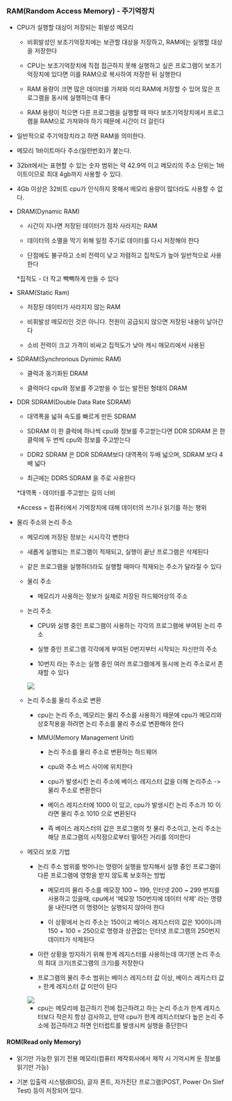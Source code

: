### RAM(Random Access Memory) - 주기억장치

* CPU가 실행할 대상이 저장되는 휘발성 메모리

  - 비휘발성인 보조기억장치에는 보관할 대상을 저장하고, RAM에는 실행할 대상을 저장한다

  - CPU는 보조기억장치에 직접 접근하지 못해 실행하고 싶은 프로그램이 보조기억장치에 있다면 이를 RAM으로 복사하여 저장한 뒤 실행한다

  - RAM 용량이 크면 많은 데이터를 가져와 미리 RAM에 저장할 수 있어 많은 프로그램을 동시에 실행하는데 좋다

  - RAM 용량이 적으면 다른 프로그램을 실행할 때 마다 보조기억장치에서 프로그램을 RAM으로 가져와야 하기 때문에 시간이 더 걸린다

* 일반적으로 주기억장치라고 하면 RAM을 의미한다.

* 메모리 1바이트마다 주소(일련번호)가 붙는다.

* 32bit에서는 표현할 수 있는 숫자 범위는 약 42.9억 이고 메모리의 주소 단위는 1바이트이므로 최대 4gb까지 사용할 수 있다.

* 4Gb 이상은 32비트 cpu가 인식하지 못해서 메모리 용량이 많더라도 사용할 수 없다.

* DRAM(Dynamic RAM)

  - 시간이 지나면 저장된 데이터가 점차 사라지는 RAM
 
  - 데이터의 소멸을 막기 위해 일정 주기로 데이터를 다시 저장해야 한다
 
  - 단점에도 불구하고 소비 전력이 낮고 저렴하고 집적도가 높아 일반적으로 사용한다

  *집적도 - 더 작고 빽빽하게 만들 수 있다

* SRAM(Static Ram)

  - 저장된 데이터가 사라지지 않는 RAM
 
  - 비휘발성 메모리인 것은 아니다. 전원이 공급되지 않으면 저장된 내용이 날아간다
 
  - 소비 전력이 크고 가격이 비싸고 집적도가 낮아 캐시 매모리에서 사용된

* SDRAM(Synchronous Dynimic RAM)

  - 클럭과 동기화된 DRAM

  - 클럭마다 cpu와 정보를 주고받을 수 있는 발전된 형태의 DRAM

* DDR SDRAM(Double Data Rate SDRAM)

  - 대역폭을 넓혀 속도를 빠르게 만든 SDRAM

  - SDRAM 이 한 클럭에 하나씩 cpu와 정보를 주고받는다면 DDR SDRAM 은 한 클럭에 두 번씩 cpu와 정보를 주고받는다
 
  - DDR2 SDRAM 은 DDR SDRAM보다 대역폭이 두배 넓으며, SDRAM 보다 4배 넓다
    
  - 최근에는 DDR5 SDRAM 을 주로 사용한다 

  *대역폭 - 데이터를 주고받는 길의 너비

  *Access = 컴퓨터에서 기억장치에 대해 데이터의 쓰기나 읽기를 하는 행위


* 물리 주소와 논리 주소

  - 메모리에 저장된 정보는 시시각각 변한다

  - 새롭게 실행되는 프로그램이 적재되고, 실행이 끝난 프로그램은 삭제된다

  - 같은 프로그램을 실행하더라도 실행할 때마다 적재되는 주소가 달라질 수 있다

  - 물리 주소

    - 메모리가 사용하는 정보가 실제로 저장된 하드웨어상의 주소


  - 논리 주소

    - CPU와 실행 중인 프로그램이 사용하는 각각의 프로그램에 부여된 논리 주소

    - 실행 중인 프로그램 각각에게 부여된 0번지부터 시작되는 자신만의 주소

    - 10번지 라는 주소는 실행 중인 여러 프로그램에게 동시에 논리 주소로서 존재할 수 있다

    <img src="https://github.com/user-attachments/assets/1ddeb736-053e-467e-9dd3-9b4dd6f1da80">

  - 논리 주소를 물리 주소로 변환

    - cpu는 논리 주소, 메모리는 물리 주소를 사용하기 때문에 cpu가 메모리와 상호작용을 하려면 논리 주소를 물리 주소로 변환해야 한다

    - MMU(Memory Management Unit)

      - 논리 주소를 물리 주소로 변환하는 하드웨어

      - cpu와 주소 버스 사이에 위치한다

      - cpu가 발생시킨 논리 주소에 베이스 레지스터 값을 더해 논리주소 -> 물리 주소로 변환한다

      - 베이스 레지스터에 1000 이 있고, cpu가 발생시킨 논리 주소가 10 이라면 물리 주소 1010 으로 변환된다

      - 즉 베이스 레지스터의 값은 프로그램의 첫 물리 주소이고, 논리 주소는 해당 프로그램의 시작점으로부터 떨어진 거리를 의미한다

  - 메모리 보호 기법

    - 논리 주소 범위를 벗어나는 명령어 실행을 방지해서 실행 중인 프로그램이 다른 프로그램에 영향을 받지 않도록 보호하는 방법

      - 메모리의 물리 주소를 메모장 100 ~ 199, 인터넷 200 ~ 299 번지를 사용하고 있을때, cpu에서 '메모장 150번지에 데이터 삭제' 라는 명령을 내린다면 이 명령어는 실행되지 않아야 한다

      - 이 상황에서 논리 주소는 150이고 베이스 레지스터의 값은 100이니까 150 + 100 = 250으로 명령과 상관없는 인터넷 프로그램의 250번지 데이터가 삭제된다

    - 이런 상황을 방지하기 위해 한계 레지스터를 사용하는데 여기엔 논리 주소의 최대 크기(프로그램의 크기)를 저장한다

    - 프로그램의 물리 주소 범위는 베이스 레지스터 값 이상, 베이스 레지스터 값 + 한계 레지스터 값 미만이 된다

    <img src="https://github.com/user-attachments/assets/78418df2-e3bd-4b67-874e-2355926517c2">

    - cpu는 메모리에 접근하기 전에 접근하려고 하는 논리 주소가 한계 레지스터보다 작은지 항상 검사하고, 만약 cpu가 한계 레지스터보다 높은 논리 주소에 접근하려고 하면 인터럽트를 발생시켜 실행을 중단한다


#### ROM(Read only Memory)

* 읽기만 가능한 읽기 전용 메모리(컴퓨터 제작회사에서 제작 시 기억시켜 둔 정보를 읽기만 가능) 

* 기본 입출력 시스템(BIOS), 글자 폰트, 자가진단 프로그램(POST, Power On Slef Test) 등이 저장되어 있다.
